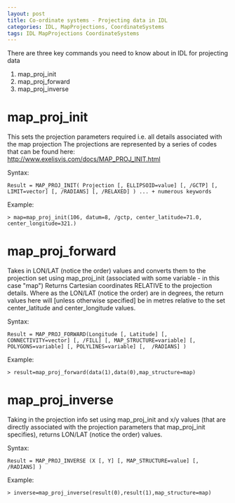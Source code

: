 ```yaml
---
layout: post
title: Co-ordinate systems - Projecting data in IDL
categories: IDL, MapProjections, CoordinateSystems
tags: IDL MapProjections CoordinateSystems
---
```


There are three key commands you need to know about in IDL for projecting data

1. map_proj_init
2. map_proj_forward
3. map_proj_inverse

# map_proj_init

This sets the projection parameters required i.e. all details associated with the map projection
The projections are represented by a series of codes that can be found here: http://www.exelisvis.com/docs/MAP_PROJ_INIT.html

Syntax: 

	Result = MAP_PROJ_INIT( Projection [, ELLIPSOID=value] [, /GCTP] [, LIMIT=vector] [, /RADIANS] [, /RELAXED] ) ... + numerous keywords

Example: 

	> map=map_proj_init(106, datum=8, /gctp, center_latitude=71.0, center_longitude=321.)

# map_proj_forward

Takes in LON/LAT (notice the order) values and converts them to the projection set using map_proj_init (associated with some variable - in this case "map")
Returns Cartesian coordinates RELATIVE to the projection details. Where as the LON/LAT (notice the order) are in degrees, the return values here will [unless otherwise specified] be in metres relative to the set center_latitude and center_longitude values.

Syntax: 

	Result = MAP_PROJ_FORWARD(Longitude [, Latitude] [, CONNECTIVITY=vector] [, /FILL] [, MAP_STRUCTURE=variable] [, POLYGONS=variable] [, POLYLINES=variable] [,  /RADIANS] )

Example: 

	> result=map_proj_forward(data(1),data(0),map_structure=map)

# map_proj_inverse

Taking in the projection info set using map_proj_init and x/y values (that are directly associated with the projection parameters that map_proj_init specifies), returns LON/LAT (notice the order) values.

Syntax: 

	Result = MAP_PROJ_INVERSE (X [, Y] [, MAP_STRUCTURE=value] [, /RADIANS] )

Example: 

	> inverse=map_proj_inverse(result(0),result(1),map_structure=map)

